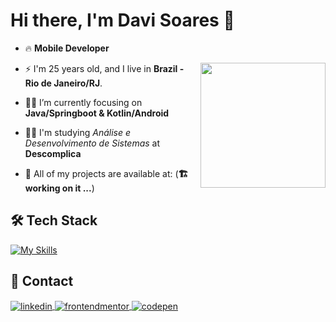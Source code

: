 <h1>Hi there, I'm Davi Soares 👊</h1>

- 🔥 **Mobile Developer**

<img align="right" width="200px" margin="40px" src="https://github.com/DaviSoares-1/davisoares-1/blob/main/duck.gif"/>

- ⚡ I'm 25 years old, and I live in **Brazil - Rio de Janeiro/RJ**.

- 👨‍💻 I’m currently focusing on **Java/Springboot & Kotlin/Android**

- 👨‍🎓 I'm studying *Análise e Desenvolvimento de Sistemas* at **Descomplica**

- 🚀 All of my projects are available at: (**🏗️ working on it ...**)

<!--Replace for this link when your website is ready: [myWebsite](https://davisoares-1.dev)-->

<h2 align="left"> 🛠️ Tech Stack </h2>

[![My Skills](https://skillicons.dev/icons?i=java,kotlin,spring,androidstudio,mysql,git,docker,kubernetes)](https://skillicons.dev)

<!-- SKills logos!!-->

<!--
  ![Kotlin](https://img.shields.io/badge/-Kotlin-05122A?style=flat&logo=kotlin)&nbsp;
  ![Java](https://img.shields.io/badge/-Java-05122A?style=flat&logo=coffeescript)&nbsp;
  ![Android Studio](https://img.shields.io/badge/-Android%20Studio-05122A?style=flat&logo=androidstudio)&nbsp;
  ![Swift](https://img.shields.io/badge/-Swift-05122A?style=flat&logo=swift)&nbsp;
  ![Swift UI](https://img.shields.io/badge/-Swift%20UI-05122A?style=flat&logo=xcode)&nbsp;
  ![Dart](https://img.shields.io/badge/-Dart-05122A?style=flat&logo=Dart)&nbsp;
  ![Flutter](https://img.shields.io/badge/-Flutter-05122A?style=flat&logo=Flutter)&nbsp;
  ![Git](https://img.shields.io/badge/-Git-05122A?style=flat&logo=git)&nbsp;
-->

<h2 align="left"> 📮 Contact </h2>

<p align="left">
<a href="https://www.linkedin.com/in/davi-soares-a6bb87263/" target="_blank">
  <img align="center" src="https://img.shields.io/badge/-davisoares-05122A?style=flat&logo=linkedin" alt="linkedin"/>
</a>
<a href="https://www.frontendmentor.io/profile/DaviSoares-1" target="_blank">
  <img align="center" src="https://img.shields.io/badge/-davisoares-05122A?style=flat&logo=frontendmentor" alt="frontendmentor"/>
</a>
<a href="https://codepen.io/davisoares-1" target="_blank">
  <img align="center" src="https://img.shields.io/badge/-davisoares-05122A?style=flat&logo=codepen" alt="codepen"/>
</a>
</p>
